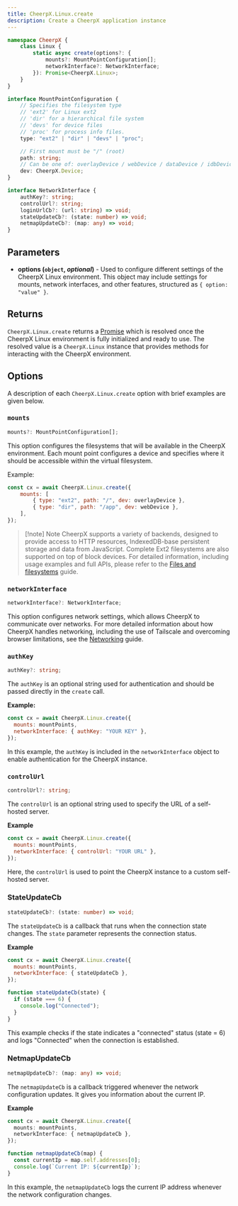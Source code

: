 ```yaml
---
title: CheerpX.Linux.create
description: Create a CheerpX application instance
---
```


```ts
namespace CheerpX {
	class Linux {
		static async create(options?: {
			mounts?: MountPointConfiguration[];
			networkInterface?: NetworkInterface;
		}): Promise<CheerpX.Linux>;
	}
}

interface MountPointConfiguration {
	// Specifies the filesystem type
	// 'ext2' for Linux ext2
	// 'dir' for a hierarchical file system
	// 'devs' for device files
	// 'proc' for process info files.
	type: "ext2" | "dir" | "devs" | "proc";

	// First mount must be "/" (root)
	path: string;
	// Can be one of: overlayDevice / webDevice / dataDevice / idbDevice
	dev: CheerpX.Device;
}

interface NetworkInterface {
	authKey?: string;
	controlUrl?: string;
	loginUrlCb?: (url: string) => void;
	stateUpdateCb?: (state: number) => void;
	netmapUpdateCb?: (map: any) => void;
}
```

## Parameters

- **options (`object`, _optional_)** - Used to configure different settings of the CheerpX Linux environment. This object may include settings for mounts, network interfaces, and other features, structured as `{ option: "value" }`.

## Returns

`CheerpX.Linux.create` returns a [Promise] which is resolved once the CheerpX Linux environment is fully initialized and ready to use. The resolved value is a `CheerpX.Linux` instance that provides methods for interacting with the CheerpX environment.

## Options

A description of each `CheerpX.Linux.create` option with brief examples are given below.

### `mounts`

```ts
mounts?: MountPointConfiguration[];
```

This option configures the filesystems that will be available in the CheerpX environment. Each mount point configures a device and specifies where it should be accessible within the virtual filesystem.

Example:

```js
const cx = await CheerpX.Linux.create({
	mounts: [
		{ type: "ext2", path: "/", dev: overlayDevice },
		{ type: "dir", path: "/app", dev: webDevice },
	],
});
```

> [!note] Note
> CheerpX supports a variety of backends, designed to provide access to HTTP resources, IndexedDB-base persistent storage and data from JavaScript. Complete Ext2 filesystems are also supported on top of block devices. For detailed information, including usage examples and full APIs, please refer to the [Files and filesystems](/docs/guides/File-System-support) guide.

### `networkInterface`

```ts
networkInterface?: NetworkInterface;
```

This option configures network settings, which allows CheerpX to communicate over networks. For more detailed information about how CheerpX handles networking, including the use of Tailscale and overcoming browser limitations, see the [Networking](/docs/guides/Networking) guide.

### `authKey`

```ts
authKey?: string;
```

The `authKey` is an optional string used for authentication and should be passed directly in the `create` call.

**Example:**

```js
const cx = await CheerpX.Linux.create({
  mounts: mountPoints,
  networkInterface: { authKey: "YOUR KEY" },
});
```

In this example, the `authKey` is included in the `networkInterface` object to enable authentication for the CheerpX instance.

### `controlUrl`

```ts
controlUrl?: string;
```

The `controlUrl` is an optional string used to specify the URL of a self-hosted server.

**Example**

```js
const cx = await CheerpX.Linux.create({
  mounts: mountPoints,
  networkInterface: { controlUrl: "YOUR URL" },
});
```
Here, the `controlUrl` is used to point the CheerpX instance to a custom self-hosted server.

<!-- ### `loginUrlCb`

```ts
loginUrlCb?: (url: string) => void;
```

The `loginUrlCb` is a callback function designed to handle login URLs during the authentication process. It plays a critical role in the connection flow by setting the application's state to indicate readiness for login and resolving the URL required for the login process.

**Example**

```js

```

**Explanation** -->

### StateUpdateCb

```ts
stateUpdateCb?: (state: number) => void;
```

The `stateUpdateCb` is a callback that runs when the connection state changes. The `state` parameter represents the connection status.

**Example**

```js
const cx = await CheerpX.Linux.create({
  mounts: mountPoints,
  networkInterface: { stateUpdateCb },
});

function stateUpdateCb(state) {
  if (state === 6) {
    console.log("Connected");
  }
}
```

This example checks if the state indicates a "connected" status (state = 6) and logs "Connected" when the connection is established.

### NetmapUpdateCb

```ts
netmapUpdateCb?: (map: any) => void;
```

The `netmapUpdateCb` is a callback triggered whenever the network configuration updates. It gives you information about the current IP.

**Example**

```ts
const cx = await CheerpX.Linux.create({
  mounts: mountPoints,
  networkInterface: { netmapUpdateCb },
});

function netmapUpdateCb(map) {
  const currentIp = map.self.addresses[0];
  console.log(`Current IP: ${currentIp}`);
}
```

In this example, the `netmapUpdateCb` logs the current IP address whenever the network configuration changes.

[Promise]: https://developer.mozilla.org/en-US/docs/Web/JavaScript/Reference/Global_Objects/Promise
